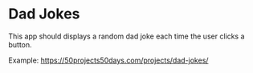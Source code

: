 # Dad Jokes

This app should displays a random dad joke each time the user clicks a button.

Example: https://50projects50days.com/projects/dad-jokes/
